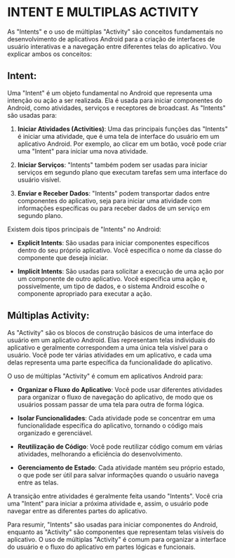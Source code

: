 # INTENT E MULTIPLAS ACTIVITY
As "Intents" e o uso de múltiplas "Activity" são conceitos fundamentais no desenvolvimento de aplicativos Android para a criação de interfaces de usuário interativas e a navegação entre diferentes telas do aplicativo. Vou explicar ambos os conceitos:

## Intent:
Uma "Intent" é um objeto fundamental no Android que representa uma intenção ou ação a ser realizada. Ela é usada para iniciar componentes do Android, como atividades, serviços e receptores de broadcast. As "Intents" são usadas para:

1. **Iniciar Atividades (Activities)**: Uma das principais funções das "Intents" é iniciar uma atividade, que é uma tela de interface do usuário em um aplicativo Android. Por exemplo, ao clicar em um botão, você pode criar uma "Intent" para iniciar uma nova atividade.

2. **Iniciar Serviços**: "Intents" também podem ser usadas para iniciar serviços em segundo plano que executam tarefas sem uma interface do usuário visível.

3. **Enviar e Receber Dados**: "Intents" podem transportar dados entre componentes do aplicativo, seja para iniciar uma atividade com informações específicas ou para receber dados de um serviço em segundo plano.

Existem dois tipos principais de "Intents" no Android:

- **Explicit Intents**: São usadas para iniciar componentes específicos dentro do seu próprio aplicativo. Você especifica o nome da classe do componente que deseja iniciar.

- **Implicit Intents**: São usadas para solicitar a execução de uma ação por um componente de outro aplicativo. Você especifica uma ação e, possivelmente, um tipo de dados, e o sistema Android escolhe o componente apropriado para executar a ação.

## Múltiplas Activity:
As "Activity" são os blocos de construção básicos de uma interface do usuário em um aplicativo Android. Elas representam telas individuais do aplicativo e geralmente correspondem a uma única tela visível para o usuário. Você pode ter várias atividades em um aplicativo, e cada uma delas representa uma parte específica da funcionalidade do aplicativo.

O uso de múltiplas "Activity" é comum em aplicativos Android para:

- **Organizar o Fluxo do Aplicativo**: Você pode usar diferentes atividades para organizar o fluxo de navegação do aplicativo, de modo que os usuários possam passar de uma tela para outra de forma lógica.

- **Isolar Funcionalidades**: Cada atividade pode se concentrar em uma funcionalidade específica do aplicativo, tornando o código mais organizado e gerenciável.

- **Reutilização de Código**: Você pode reutilizar código comum em várias atividades, melhorando a eficiência do desenvolvimento.

- **Gerenciamento de Estado**: Cada atividade mantém seu próprio estado, o que pode ser útil para salvar informações quando o usuário navega entre as telas.

A transição entre atividades é geralmente feita usando "Intents". Você cria uma "Intent" para iniciar a próxima atividade e, assim, o usuário pode navegar entre as diferentes partes do aplicativo.

Para resumir, "Intents" são usadas para iniciar componentes do Android, enquanto as "Activity" são componentes que representam telas visíveis do aplicativo. O uso de múltiplas "Activity" é comum para organizar a interface do usuário e o fluxo do aplicativo em partes lógicas e funcionais.